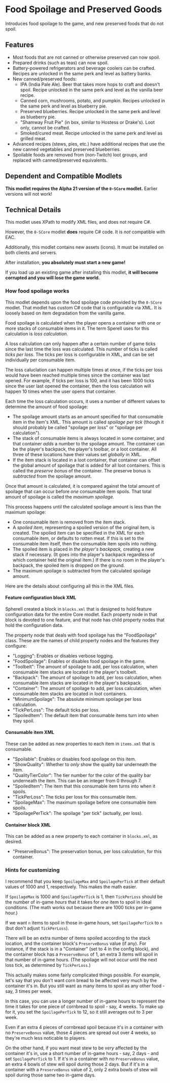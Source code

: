 # Food Spoilage and Preserved Goods

Introduces food spoilage to the game, and new preserved foods that do not spoil.

## Features

* Most foods that are not canned or otherwise preserved can now spoil.
* Prepared drinks (such as teas) can now spoil.
* Battery-powered refrigerators and beverage coolers can be crafted.
  Recipes are unlocked in the same perk and level as battery banks.
* New canned/preserved foods:
  * IPA (India Pale Ale). Beer that takes more hops to craft and doesn't spoil.
    Recipe unlocked in the same perk and level as the vanilla beer recipe.
  * Canned corn, mushrooms, potato, and pumpkin.
    Recipes unlocked in the same perk and level as blueberry pie.
  * Preserved blueberries. Recipe unlocked in the same perk and level as blueberry pie.
  * "Shamway Fruit Pie" (in box, similar to Hostess or Drake's). Loot only, cannot be crafted.
  * Smoked/cured meat. Recipe unlocked in the same perk and level as grilled meat.
* Advanced recipes (stews, pies, etc.) have additional recipes that use the new canned vegetables
    and preserved blueberries.
* Spoilable foods are removed from (non-Twitch) loot groups,
    and replaced with canned/preserved equivalents.

## Dependent and Compatible Modlets

**This modlet requires the Alpha 21 version of the `0-SCore` modlet.**
Earlier versions will not work!

## Technical Details

This modlet uses XPath to modify XML files, and does not require C#.

However, the `0-SCore` modlet **does** require C# code.
It is *not* compatible with EAC.

Additionally, this modlet contains new assets (icons).
It must be installed on both clients and servers.

After installation, **you absolutely must start a new game!**

If you load up an existing game after installing this modlet,
**it will become corrupted and you will lose the game world.**

### How food spoilage works

This modlet depends upon the food spoilage code provided by the `0-SCore` modlet.
That modlet has custom C# code that is configurable via XML.
It is loosely based on item degradation from the vanilla game.

Food spoilage is calculated when the player opens a container with one or more stacks of
consumable items in it.
The term SpereII uses for this calculation is _loss calculation._

A loss calculation can only happen after a certain number of game ticks since the last time
the loss was calculated.
This number of ticks is called _ticks per loss._
The ticks per loss is configurable in XML, and can be set individually per consumable item.

The loss caluclation can happen multiple times at once, if the ticks per loss would have been
reached multiple times since the container was last opened.
For example, if ticks per loss is 100, and it has been 1000 ticks since the user last opened the
container, then the loss calculation will happen 10 times when the user opens that container.

Each time the loss calculation occurs, it uses a number of different values to determine the
amount of food spoilage:

* The spoilage amount starts as an amount specified for that consumable item in the item's XML.
  This amount is called _spoilage per tick_
  (though it should probably be called "spoilage per loss" or "spoilage per calculation").
* The stack of consumable items is always located in some container,
  and that container _adds_ a number to the spoilage amount.
  The container can be the player's backpack, the player's toolbar, or a loot container.
  All three of these locations have their values set _globally_ in XML.
* If the item stack is located in a loot container, that container can offset the global amount
  of spoilage that is added for all loot containers.
  This is called the _preserve bonus_ of the container.
  The preserve bonus is _subtracted_ from the spoilage amount.

Once that amount is calculated, it is compared against the total amount of spoilage that can occur
before _one_ consumable item spoils.
That total amount of spoilage is called the _maximum spoilage._

This process happens until the calculated spoilage amount is less than the maximum spoilage:
* One consumable item is removed from the item stack.
* A _spoiled item,_ representing a spoiled version of the original item, is created.
  The spoiled item can be specified in the XML for each consumable item,
  or defaults to rotten meat.
  If this is set to the consumable item itself, then the consumable item spoils into nothing.
* The spoiled item is placed in _the player's backpack,_ creating a new stack if necessary.
  (It goes into the player's backpack regardless of which container held the original item.)
  If there is no room in the player's backpack, the spoiled item is dropped on the ground.
* The maximum spoilage is subtracted from the calculated spoilage amount.

Here are the details about configuring all this in the XML files.

#### Feature configuration block XML
SphereII created a block in `blocks.xml` that is designed to hold feature configuration data
for the entire Core modlet.
Each property node in that block is devoted to one feature, and that node has child property nodes
that hold the configuration data.

The property node that deals with food spoilage has the "FoodSpoilage" class.
These are the names of child property nodes and the features they configure:

* "Logging": Enables or disables verbose logging.
* "FoodSpoilage": Enables or disables food spoilage in the game.
* "Toolbelt": The amount of spoilage to add, per loss calculation,
  when consumable item stacks are located in the player's toolbelt.
* "Backpack": The amount of spoilage to add, per loss calculation,
  when consumable item stacks are located in the player's backpack.
* "Container": The amount of spoilage to add, per loss calculation,
  when consumable item stacks are located in loot containers.
* "MinimumSpoilage": The absolute minimum spoilage per loss calculation.
* "TickPerLoss": The default ticks per loss.
* "SpoiledItem": The default item that consumable items turn into when they spoil.

#### Consumable item XML
These can be added as new properties to each item in `items.xml` that is consumable.

* "Spoilable": Enables or disables food spoilage on this item.
* "ShowQuality": Whether to _only_ show the quality bar underneath the item.
* "QualityTierColor": The tier number for the color of the quality bar underneath the item.
  This can be an integer from 0 through 7.
* "SpoiledItem": The item that this consumable item turns into when it spoils.
* "TickPerLoss": The ticks per loss for this consumable item.
* "SpoilageMax": The maximum spoilage before one consumable item spoils.
* "SpoilagePerTick": The spoilage "per tick" (actually, per loss).

#### Container block XML
This can be added as a new property to each container in `blocks.xml`, as desired.

* "PreserveBonus": The preservation bonus, per loss calculation, for this container.

### Hints for customizing

I recommend that you keep `SpoilageMax` and `SpoilagePerTick` at their default values of
1000 and 1, respectively.
This makes the math easier.

If `SpoilageMax` is 1000 and `SpoilagePerTick` is 1, then `TickPerLoss` should be the number of
in-game _hours_ that it takes for _one_ item to spoil in ideal conditions.
(The math works out because there are 1000 ticks per in-game hour.)

If we want `n` items to spoil in those in-game hours, set `SpoilagePerTick` to `n`
(but don't adjust `TickPerLoss`).

There will be an extra number of items spoiled according to the stack location,
and the container block's `PreserveBonus` value (if any).
For instance, if the stack is in a "Container" (set to 4 in the config block),
and the container block has a `PreserveBonus` of 1,
an extra 3 items will spoil in that number of in-game hours.
(The spoilage will not occur until the next loss tick, as determined by `TickPerLoss`.)

This actually makes some fairly complicated things possible.
For example, let's say that you don't want corn bread to be affected very much by the container
it's in.
But you still want as many items to spoil as any other food - say, 3 times per week.

In this case, you can use a longer number of in-game hours to represent the time it takes for
one piece of cornbread to spoil - say, 4 weeks.
To make up for it, you set the `SpoilagePerTick` to 12, so it still averages out to 3 per week.

Even if an extra 4 pieces of cornbread spoil because it's in a container with no `PreserveBonus`
value, those 4 pieces are spread out over 4 weeks, so they're much less noticable to players.

On the other hand, if you want meat stew to be _very_ affected by the container it's in,
use a short number of in-game hours - say, 2 days - and set `SpoilagePerTick` to 1.
If it's in a container with no `PreserveBonus` value, an extra 4 bowls of stew will spoil during
those 2 days.
But if it's in a container with a `PreserveBonus` value of 2, only 2 extra bowls of stew will
spoil during those same two in-game days.

